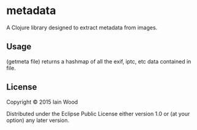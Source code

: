 # metadata

A Clojure library designed to extract metadata from images.

## Usage

(getmeta file)
returns a hashmap of all the exif, iptc, etc data contained in file.

## License

Copyright © 2015 Iain Wood

Distributed under the Eclipse Public License either version 1.0 or (at
your option) any later version.
